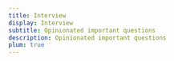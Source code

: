 ```yaml
---
title: Interview
display: Interview
subtitle: Opinionated important questions
description: Opinionated important questions
plum: true
---
```


<ListInterviews />

